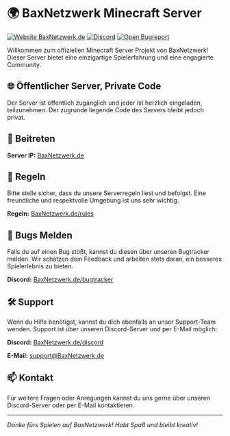 # 🌍 BaxNetzwerk Minecraft Server

[![Website BaxNetzwerk.de](https://img.shields.io/website-up-down-green-red/http/baxnetzwerk.de.svg)](https://baxnetzwerk.de/)  [![Discord](https://badgen.net/discord/members/66K6uha)](https://baxnetzwerk.de/dc) [![Open Bugreport](https://img.shields.io/badge/-Open%20Bug%20Report-F67909?style=flat&logo=openbugbounty&logoColor=white)](https://baxnetzwerk.de/bugtracker)


Willkommen zum offiziellen Minecraft Server Projekt von BaxNetzwerk! Dieser Server bietet eine einzigartige Spielerfahrung und eine engagierte Community. 

## 🌐 Öffentlicher Server, Private Code

Der Server ist öffentlich zugänglich und jeder ist herzlich eingeladen, teilzunehmen. Der zugrunde liegende Code des Servers bleibt jedoch privat.

## 🚀 Beitreten

**Server IP:** [BaxNetzwerk.de](https://baxnetzwerk.de)

## 📜 Regeln

Bitte stelle sicher, dass du unsere Serverregeln liest und befolgst. Eine freundliche und respektvolle Umgebung ist uns sehr wichtig.

**Regeln:** [BaxNetzwerk.de/rules](https://baxnetzwerk.de/rules)

## 🐛 Bugs Melden

Falls du auf einen Bug stößt, kannst du diesen über unseren Bugtracker melden. Wir schätzen dein Feedback und arbeiten stets daran, ein besseres Spielerlebnis zu bieten.

**Discord:** [BaxNetzwerk.de/bugtracker](https://baxnetzwerk.de/bugtracker)

## 🛠️ Support

Wenn du Hilfe benötigst, kannst du dich ebenfalls an unser Support-Team wenden. Support ist über unseren Discord-Server und per E-Mail möglich:

**Discord:** [BaxNetzwerk.de/discord](https://baxnetzwerk.de/discord)

**E-Mail:** [support@BaxNetzwerk.de](mailto:support@baxnetzwerk.de)

## 📫 Kontakt

Für weitere Fragen oder Anregungen kannst du uns gerne über unseren Discord-Server oder per E-Mail kontaktieren.

---

*Danke fürs Spielen auf BaxNetzwerk! Habt Spaß und bleibt kreativ!*
